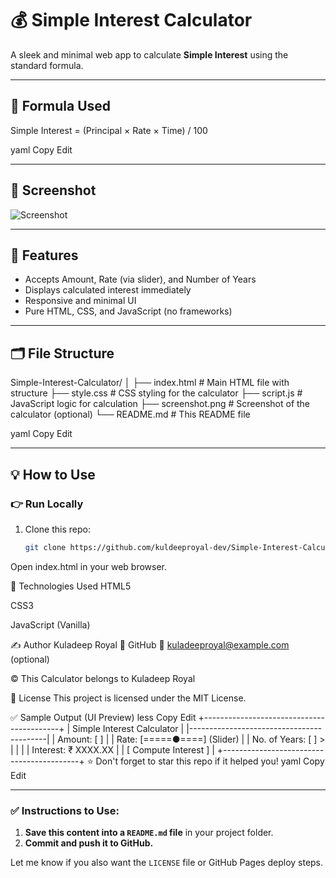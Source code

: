 # 💰 Simple Interest Calculator

A sleek and minimal web app to calculate **Simple Interest** using the standard formula.

---

## 🧮 Formula Used

Simple Interest = (Principal × Rate × Time) / 100

yaml
Copy
Edit

---

## 📸 Screenshot

![Screenshot](screenshot.png)

---

## 🔧 Features

- Accepts Amount, Rate (via slider), and Number of Years
- Displays calculated interest immediately
- Responsive and minimal UI
- Pure HTML, CSS, and JavaScript (no frameworks)

---

## 🗂️ File Structure

Simple-Interest-Calculator/
│
├── index.html # Main HTML file with structure
├── style.css # CSS styling for the calculator
├── script.js # JavaScript logic for calculation
├── screenshot.png # Screenshot of the calculator (optional)
└── README.md # This README file

yaml
Copy
Edit

---

## 💡 How to Use

### 👉 Run Locally

1. Clone this repo:

   ```bash
   git clone https://github.com/kuldeeproyal-dev/Simple-Interest-Calculator.git
Open index.html in your web browser.

🧠 Technologies Used
HTML5

CSS3

JavaScript (Vanilla)

✍️ Author
Kuladeep Royal
🔗 GitHub
📧 kuladeeproyal@example.com (optional)

© This Calculator belongs to Kuladeep Royal

🪪 License
This project is licensed under the MIT License.

✅ Sample Output (UI Preview)
less
Copy
Edit
+------------------------------------------+
|      Simple Interest Calculator          |
|------------------------------------------|
| Amount:     [       ]                    |
| Rate:       [=====●====] (Slider)        |
| No. of Years: [     ]   >                |
|                                          |
| Interest: ₹ XXXX.XX                      |
| [ Compute Interest ]                     |
+------------------------------------------+
⭐ Don't forget to star this repo if it helped you!
yaml
Copy
Edit

---

### ✅ Instructions to Use:
1. **Save this content into a `README.md` file** in your project folder.
2. **Commit and push it to GitHub.**

Let me know if you also want the `LICENSE` file or GitHub Pages deploy steps.